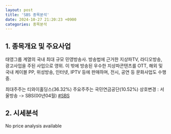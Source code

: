 ```yaml
---
layout: post
title: 'SBS 종목분석'
date: 2024-10-27 21:20:23 +0900
categories: 종목분석
---
```


## 1. 종목개요 및 주요사업

태영그룹 계열의 국내 최대 규모 민영방송사. 방송법에 근거한 지상파TV, 라디오방송, 광고사업을 주된 사업으로 영위. 이 밖에 방송된 우수한 지상파콘텐츠를 OTT, 해외 및 국내 케이블 PP, 위성방송, 인터넷, IPTV 등에 판매하며, 전시, 공연 등 문화사업도 수행중.

최대주주는 티와이홀딩스(36.32%) 주요주주는 국민연금공단(10.52%) 상호변경 : 서울방송 -> SBS(00년04월)
[#SBS](#)

## 2. 시세분석

No price analysis available
